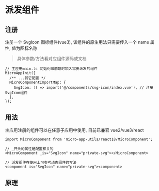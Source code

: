 # 派发组件

## 注册

注册一个 SvgIcon 图标组件(vue3), 该组件的原生用法只需要传入一个 name 属性, 值为图标名称

> 具体参数/方法看对应组件源码或文档

```TSX
// 主应用main.ts 初始化微前端时加入需要派发的组件
MicroAppInit({
  /** ...其它配置 */
  MicroComponentImportMap: {
    SvgIcon: () => import('@/components/svg-icon/index.vue'), // 注册SvgIcon组件
  },
});
```

## 用法

主应用注册的组件可以在任意子应用中使用, 目前已兼容 vue2/vue3/react

```TSX
import MicroComponent from 'micro-app-utils/react18/MicroComponent';

// _开头的属性是配置相关的
<MicroComponent _is="SvgIcon" name="private-svg"></MicroComponent>

// 派发组件在使用上可参考动态组件的写法
<component is="SvgIcon" name="private-svg"><component>
```

## 原理
